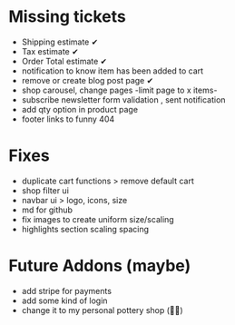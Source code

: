 # Missing tickets

- Shipping estimate ✔
- Tax estimate ✔
- Order Total estimate ✔
- notification to know item has been added to cart
- remove or create blog post page ✔
- shop carousel, change pages -limit page to x items-
- subscribe newsletter form validation , sent notification
- add qty option in product page
- footer links to funny 404

# Fixes

- duplicate cart functions > remove default cart
- shop filter ui
- navbar ui > logo, icons, size
- md for github
- fix images to create uniform size/scaling
- highlights section scaling spacing

# Future Addons (maybe)

- add stripe for payments
- add some kind of login
- change it to my personal pottery shop (🤞🏾)
